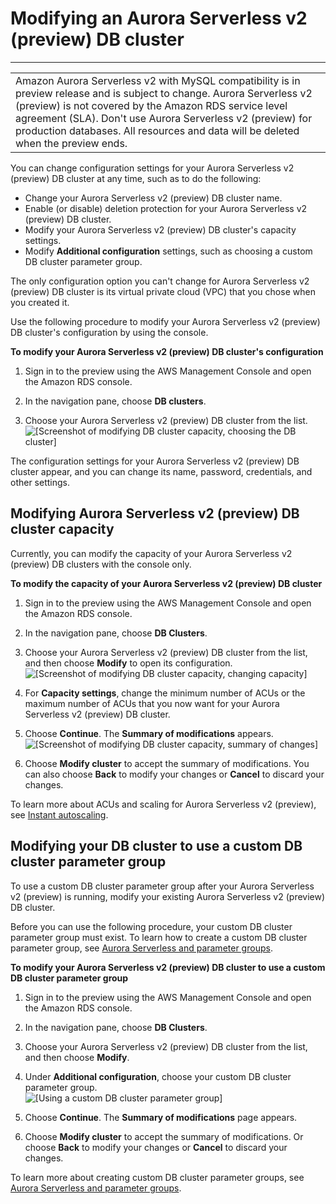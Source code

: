 # Modifying an Aurora Serverless v2 \(preview\) DB cluster<a name="aurora-serverless-2.modify-db-cluster"></a>


****  

|  | 
| --- |
| Amazon Aurora Serverless v2 with MySQL compatibility is in preview release and is subject to change\. Aurora Serverless v2 \(preview\) is not covered by the Amazon RDS service level agreement \(SLA\)\. Don't use Aurora Serverless v2 \(preview\) for production databases\. All resources and data will be deleted when the preview ends\.  | 

You can change configuration settings for your Aurora Serverless v2 \(preview\) DB cluster at any time, such as to do the following: 
+ Change your Aurora Serverless v2 \(preview\) DB cluster name\. 
+ Enable \(or disable\) deletion protection for your Aurora Serverless v2 \(preview\) DB cluster\. 
+ Modify your Aurora Serverless v2 \(preview\) DB cluster's capacity settings\. 
+ Modify **Additional configuration** settings, such as choosing a custom DB cluster parameter group\. 

The only configuration option you can't change for Aurora Serverless v2 \(preview\) DB cluster is its virtual private cloud \(VPC\) that you chose when you created it\. 

Use the following procedure to modify your Aurora Serverless v2 \(preview\) DB cluster's configuration by using the console\. 

**To modify your Aurora Serverless v2 \(preview\) DB cluster's configuration**

1. Sign in to the preview using the AWS Management Console and open the Amazon RDS console\.

1. In the navigation pane, choose **DB clusters**\.

1. Choose your Aurora Serverless v2 \(preview\) DB cluster from the list\.  
![\[Screenshot of modifying DB cluster capacity, choosing the DB cluster\]](http://docs.aws.amazon.com/AmazonRDS/latest/AuroraUserGuide/images/aurora-sles2-modify-capacity-1.png)

The configuration settings for your Aurora Serverless v2 \(preview\) DB cluster appear, and you can change its name, password, credentials, and other settings\.

## Modifying Aurora Serverless v2 \(preview\) DB cluster capacity<a name="aurora-serverless-2.modify-db-cluster.capacity"></a>

Currently, you can modify the capacity of your Aurora Serverless v2 \(preview\) DB clusters with the console only\.

**To modify the capacity of your Aurora Serverless v2 \(preview\) DB cluster**

1. Sign in to the preview using the AWS Management Console and open the Amazon RDS console\. 

1. In the navigation pane, choose **DB Clusters**\.

1. Choose your Aurora Serverless v2 \(preview\) DB cluster from the list, and then choose **Modify** to open its configuration\.  
![\[Screenshot of modifying DB cluster capacity, changing capacity\]](http://docs.aws.amazon.com/AmazonRDS/latest/AuroraUserGuide/images/aurora-sles2-modify-capacity-2.png)

1. For **Capacity settings**, change the minimum number of ACUs or the maximum number of ACUs that you now want for your Aurora Serverless v2 \(preview\) DB cluster\.

1. Choose **Continue**\. The **Summary of modifications** appears\.  
![\[Screenshot of modifying DB cluster capacity, summary of changes\]](http://docs.aws.amazon.com/AmazonRDS/latest/AuroraUserGuide/images/aurora-sles2-modify-capacity-3.png)

1. Choose **Modify cluster** to accept the summary of modifications\. You can also choose **Back** to modify your changes or **Cancel** to discard your changes\.

To learn more about ACUs and scaling for Aurora Serverless v2 \(preview\), see [Instant autoscaling](aurora-serverless-2.how-it-works.md#aurora-serverless-2.how-it-works.autoscaling)\.

## Modifying your DB cluster to use a custom DB cluster parameter group<a name="aurora-serverless-2.modify-db-cluster.custom-db-cluster-parameters"></a>

To use a custom DB cluster parameter group after your Aurora Serverless v2 \(preview\) is running, modify your existing Aurora Serverless v2 \(preview\) DB cluster\. 

Before you can use the following procedure, your custom DB cluster parameter group must exist\. To learn how to create a custom DB cluster parameter group, see [Aurora Serverless and parameter groups](aurora-serverless.how-it-works.md#aurora-serverless.parameter-groups)\. 

**To modify your Aurora Serverless v2 \(preview\) DB cluster to use a custom DB cluster parameter group**

1. Sign in to the preview using the AWS Management Console and open the Amazon RDS console\. 

1. In the navigation pane, choose **DB Clusters**\.

1. Choose your Aurora Serverless v2 \(preview\) DB cluster from the list, and then choose **Modify**\.

1. Under **Additional configuration**, choose your custom DB cluster parameter group\.  
![\[Using a custom DB cluster parameter group\]](http://docs.aws.amazon.com/AmazonRDS/latest/AuroraUserGuide/images/aurora-sles2-custom-parameter-for-logging.png)

1. Choose **Continue**\. The **Summary of modifications** page appears\.

1. Choose **Modify cluster** to accept the summary of modifications\. Or choose **Back** to modify your changes or **Cancel** to discard your changes\.

To learn more about creating custom DB cluster parameter groups, see [Aurora Serverless and parameter groups](aurora-serverless.how-it-works.md#aurora-serverless.parameter-groups)\.